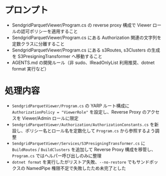 # プロンプト
- SendgridParquetViewer/Program.cs の reverse proxy 構成で Viewer ロールの認可ポリシーを適用すること
- SendgridParquetViewer/Program.cs にある Authorization 関連の文字列を定数クラスに分離すること
- SendgridParquetViewer/Program.cs にある s3Routes, s3Clusters の生成を S3PresigningTransformer へ移動すること
- AGENTS.md の開発ルール（非 sudo、IReadOnlyList<T> 利用推奨、dotnet format 実行など）

# 処理内容
- `SendgridParquetViewer/Program.cs` の YARP ルート構成に `AuthorizationPolicy = "ViewerRole"` を設定し、Reverse Proxy のアクセスを Viewer/Admin ロールに限定
- `SendgridParquetViewer/Authorization/AuthorizationConstants.cs` を新設し、ポリシー名とロール名を定数化して `Program.cs` から参照するよう調整
- `SendgridParquetViewer/Services/S3PresigningTransformer.cs` に `BuildRoutes` / `BuildClusters` を追加して Reverse Proxy 構成を移管し、`Program.cs` ではヘルパー呼び出しのみに整理
- `dotnet format` を実行したがリストア失敗、`--no-restore` でもサンドボックスの NamedPipe 権限不足で失敗したため未完了とした
